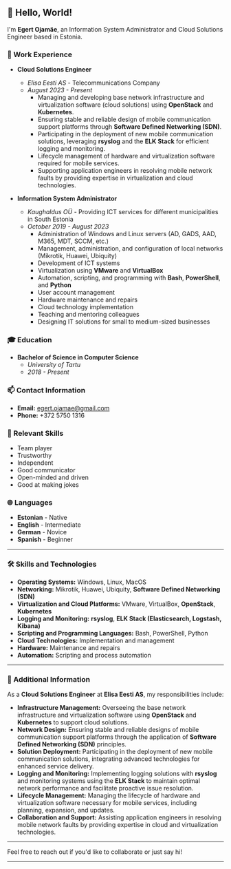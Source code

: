 ## 👋 Hello, World!

I'm **Egert Ojamäe**, an Information System Administrator and Cloud Solutions Engineer based in Estonia.

### 🔧 Work Experience

- **Cloud Solutions Engineer**
  - *Elisa Eesti AS* - Telecommunications Company
  - *August 2023 - Present*
    - Managing and developing base network infrastructure and virtualization software (cloud solutions) using **OpenStack** and **Kubernetes**.
    - Ensuring stable and reliable design of mobile communication support platforms through **Software Defined Networking (SDN)**.
    - Participating in the deployment of new mobile communication solutions, leveraging **rsyslog** and the **ELK Stack** for efficient logging and monitoring.
    - Lifecycle management of hardware and virtualization software required for mobile services.
    - Supporting application engineers in resolving mobile network faults by providing expertise in virtualization and cloud technologies.

- **Information System Administrator**
  - *Kaughaldus OÜ* - Providing ICT services for different municipalities in South Estonia
  - *October 2019 - August 2023*
    - Administration of Windows and Linux servers (AD, GADS, AAD, M365, MDT, SCCM, etc.)
    - Management, administration, and configuration of local networks (Mikrotik, Huawei, Ubiquity)
    - Development of ICT systems
    - Virtualization using **VMware** and **VirtualBox**
    - Automation, scripting, and programming with **Bash**, **PowerShell**, and **Python**
    - User account management
    - Hardware maintenance and repairs
    - Cloud technology implementation
    - Teaching and mentoring colleagues
    - Designing IT solutions for small to medium-sized businesses

### 🎓 Education

- **Bachelor of Science in Computer Science**
  - *University of Tartu*
  - *2018 - Present*

### 📫 Contact Information

- **Email:** [egert.ojamae@gmail.com](mailto:egert.ojamae@gmail.com)
- **Phone:** +372 5750 1316

### 💼 Relevant Skills

- Team player
- Trustworthy
- Independent
- Good communicator
- Open-minded and driven
- Good at making jokes

### 🌐 Languages

- **Estonian** - Native
- **English** - Intermediate
- **German** - Novice
- **Spanish** - Beginner

---

### 🛠️ Skills and Technologies

- **Operating Systems:** Windows, Linux, MacOS
- **Networking:** Mikrotik, Huawei, Ubiquity, **Software Defined Networking (SDN)**
- **Virtualization and Cloud Platforms:** VMware, VirtualBox, **OpenStack**, **Kubernetes**
- **Logging and Monitoring:** **rsyslog**, **ELK Stack (Elasticsearch, Logstash, Kibana)**
- **Scripting and Programming Languages:** Bash, PowerShell, Python
- **Cloud Technologies:** Implementation and management
- **Hardware:** Maintenance and repairs
- **Automation:** Scripting and process automation

---

### 📖 Additional Information

As a **Cloud Solutions Engineer** at **Elisa Eesti AS**, my responsibilities include:

- **Infrastructure Management:** Overseeing the base network infrastructure and virtualization software using **OpenStack** and **Kubernetes** to support cloud solutions.
- **Network Design:** Ensuring stable and reliable designs of mobile communication support platforms through the application of **Software Defined Networking (SDN)** principles.
- **Solution Deployment:** Participating in the deployment of new mobile communication solutions, integrating advanced technologies for enhanced service delivery.
- **Logging and Monitoring:** Implementing logging solutions with **rsyslog** and monitoring systems using the **ELK Stack** to maintain optimal network performance and facilitate proactive issue resolution.
- **Lifecycle Management:** Managing the lifecycle of hardware and virtualization software necessary for mobile services, including planning, expansion, and updates.
- **Collaboration and Support:** Assisting application engineers in resolving mobile network faults by providing expertise in cloud and virtualization technologies.

---

Feel free to reach out if you'd like to collaborate or just say hi!

---

